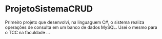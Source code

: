 # ProjetoSistemaCRUD
 Primeiro projeto que desenvolvi, na linguaguem C#, o sistema realiza operações de consulta em um banco de dados MySQL. Usei o mesmo para o TCC na faculdade ...
